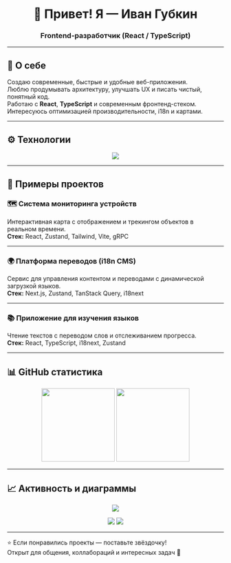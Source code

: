 <h1 align="center">👋 Привет! Я — Иван Губкин</h1>
<h3 align="center">Frontend-разработчик (React / TypeScript)</h3>

---

## 🧠 О себе
Создаю современные, быстрые и удобные веб-приложения.  
Люблю продумывать архитектуру, улучшать UX и писать чистый, понятный код.  
Работаю с **React**, **TypeScript** и современным фронтенд-стеком.  
Интересуюсь оптимизацией производительности, i18n и картами.

---

## ⚙️ Технологии

<p align="center">
  <img src="https://skillicons.dev/icons?i=react,nextjs,typescript,javascript,redux,tailwind,vite,webpack,html,css,scss,docker,git" />
</p>

---

## 🚀 Примеры проектов

### 🗺️ Система мониторинга устройств
Интерактивная карта с отображением и трекингом объектов в реальном времени.  
**Стек:** React, Zustand, Tailwind, Vite, gRPC  

---

### 🌍 Платформа переводов (i18n CMS)
Сервис для управления контентом и переводами с динамической загрузкой языков.  
**Стек:** Next.js, Zustand, TanStack Query, i18next  

---

### 📚 Приложение для изучения языков
Чтение текстов с переводом слов и отслеживанием прогресса.  
**Стек:** React, TypeScript, i18next, Zustand  

---

## 📊 GitHub статистика

<p align="center">
  <img height="170" src="https://github-readme-stats.vercel.app/api?username=iv-gubkin&show_icons=true&theme=tokyonight&hide_border=true" />
  <img height="170" src="https://github-readme-stats.vercel.app/api/top-langs/?username=iv-gubkin&layout=compact&theme=tokyonight&hide_border=true" />
</p>

---

## 📈 Активность и диаграммы

<p align="center">
  <img src="https://github-profile-summary-cards.vercel.app/api/cards/profile-details?username=iv-gubkin&theme=tokyonight" />
</p>

<p align="center">
  <img src="https://github-profile-summary-cards.vercel.app/api/cards/repos-per-language?username=iv-gubkin&theme=tokyonight" />
  <img src="https://github-profile-summary-cards.vercel.app/api/cards/stats?username=iv-gubkin&theme=tokyonight" />
</p>

---

⭐ Если понравились проекты — поставьте звёздочку!  
Открыт для общения, коллабораций и интересных задач 🚀
